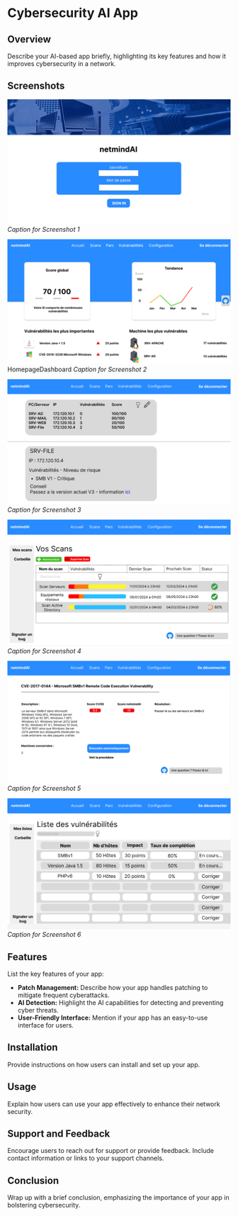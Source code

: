 # Cybersecurity AI App

## Overview

Describe your AI-based app briefly, highlighting its key features and how it improves cybersecurity in a network.

## Screenshots

![Screenshot 1](image/LoginPage.png)
*Caption for Screenshot 1*

![Screenshot 2](image/HomepageDashboard.png)
HomepageDashboard
*Caption for Screenshot 2*

![Screenshot 3](image/ITinfrastructure.png)
*Caption for Screenshot 3*

![Screenshot 4](image/ScanList.png)
*Caption for Screenshot 4*

![Screenshot 5](image/VulnerabilityDetail.png)
*Caption for Screenshot 5*

![Screenshot 6](image/VulnerabilityList.png)
*Caption for Screenshot 6*

## Features

List the key features of your app:

- **Patch Management:** Describe how your app handles patching to mitigate frequent cyberattacks.
- **AI Detection:** Highlight the AI capabilities for detecting and preventing cyber threats.
- **User-Friendly Interface:** Mention if your app has an easy-to-use interface for users.

## Installation

Provide instructions on how users can install and set up your app.

## Usage

Explain how users can use your app effectively to enhance their network security.

## Support and Feedback

Encourage users to reach out for support or provide feedback. Include contact information or links to your support channels.

## Conclusion

Wrap up with a brief conclusion, emphasizing the importance of your app in bolstering cybersecurity.

